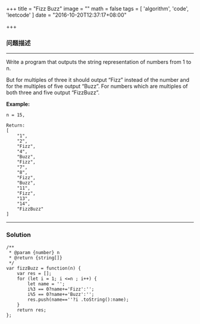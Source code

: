 +++
title = "Fizz Buzz"
image = ""
math = false
tags = [
    'algorithm',
    'code',
    'leetcode'
]
date = "2016-10-20T12:37:17+08:00"

+++

### 问题描述
---
Write a program that outputs the string representation of numbers from 1 to n.

But for multiples of three it should output “Fizz” instead of the number and for the multiples of five output “Buzz”. For numbers which are multiples of both three and five output “FizzBuzz”.<!--more-->

**Example:**
```
n = 15,

Return:
[
    "1",
    "2",
    "Fizz",
    "4",
    "Buzz",
    "Fizz",
    "7",
    "8",
    "Fizz",
    "Buzz",
    "11",
    "Fizz",
    "13",
    "14",
    "FizzBuzz"
]
```

---
### Solution
```
/**
 * @param {number} n
 * @return {string[]}
 */
var fizzBuzz = function(n) {
    var res = [];
    for (let i = 1; i <=n ; i++) {
        let name = '';
        i%3 == 0?name+='Fizz':'';
        i%5 == 0?name+='Buzz':'';
        res.push(name==''?i .toString():name);
    }
    return res;
};
```